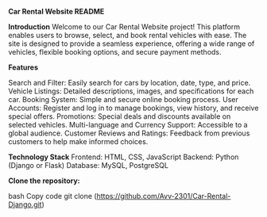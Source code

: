 **Car Rental Website README**

**Introduction**
Welcome to our Car Rental Website project! This platform enables users to browse, select, and book rental vehicles with ease. The site is designed to provide a seamless experience, offering a wide range of vehicles, flexible booking options, and secure payment methods.

**Features**

Search and Filter: Easily search for cars by location, date, type, and price.
Vehicle Listings: Detailed descriptions, images, and specifications for each car.
Booking System: Simple and secure online booking process.
User Accounts: Register and log in to manage bookings, view history, and receive special offers.
Promotions: Special deals and discounts available on selected vehicles.
Multi-language and Currency Support: Accessible to a global audience.
Customer Reviews and Ratings: Feedback from previous customers to help make informed choices.

**Technology Stack**
Frontend: HTML, CSS, JavaScript
Backend: Python (Django or Flask)
Database: MySQL, PostgreSQL


**Clone the repository:**

bash
Copy code
git clone (https://github.com/Avv-2301/Car-Rental-Django.git)

